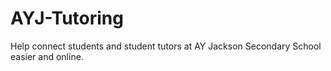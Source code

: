 # AYJ-Tutoring
Help connect students and student tutors at AY Jackson Secondary School easier and online.
